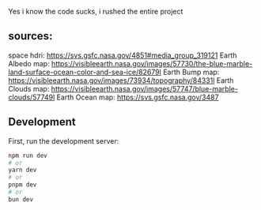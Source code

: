 Yes i know the code sucks, i rushed the entire project

## sources:
space hdri: https://svs.gsfc.nasa.gov/4851#media_group_319121
Earth Albedo map: https://visibleearth.nasa.gov/images/57730/the-blue-marble-land-surface-ocean-color-and-sea-ice/82679l
Earth Bump map: https://visibleearth.nasa.gov/images/73934/topography/84331l
Earth Clouds map: https://visibleearth.nasa.gov/images/57747/blue-marble-clouds/57749l
Earth Ocean map: https://svs.gsfc.nasa.gov/3487

## Development

First, run the development server:

```bash
npm run dev
# or
yarn dev
# or
pnpm dev
# or
bun dev
```